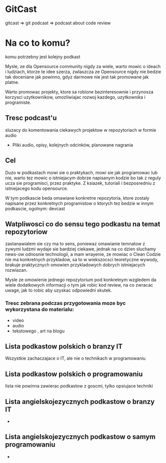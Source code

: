 # GitCast

gitcast => git podcast => podcast about code review


# Na co to komu?
komu potrzebny jest kolejny podkast

Mysle, ze dla Opensource community nigdy za wiele,
warto mowic o ideach i ludziach, ktorze te idee szerza,
zwlaszcza ze Opensource nigdy nie bedzie tak doceniane jak powinno, gdyz darmowe nie jest tak promowane jak platne.

Warto promowac projekty, ktore sa robione bezinteresownie i przynosza korzysci uzytkownikow, umozliwiajac rozwoj kazdego,
uzytkownika i programiste.


## Tresc podcast'u
sluzacy do komentowania ciekawych projektow w repozytoriach w formie audio

+ Pliki audio, opisy, kolejnych odcinków, planowane nagrania

## Cel
Duzo w podkastach mowi sie o praktykach, mowi sie jak programowac lub nie, warto tez mowic o istniejacym dobrze napisanym kodzie
bo tak z reguly ucza sie programisci, przez praktyke.
Z ksiazek, tutoriali i bezposredniu z istniejacego kodu opensource.

  W tym podkascie beda omawiane konkretne repozytoria, ktore zostaly napisane przez konkretnych programistow o ktorych tez bedzie w innym podkascie, ogolnym: devcast

## Watpliwosci co do sensu tego podkastu na temat repozytoriow
zastanawialem sie czy ma to sens, poniewaz omawianie temnatow z zywymi ludzmi wydaje sie bardziej ciekawe,
jednak na co dzien sluchamy news-ow odnosnie technologii, a mam wrayenie, ze mowiac o Clean Codzie nie ma konkretnych przykladow, 
sa to w wiekszocsci teoretyczne wywody, brakuje praktycznych omowien przykladowych dobrych istniejacych rozwiazan.

Mysle ze omowienie jednego repozytorium pod konkretnym wzgledem da wiele dodatkowych informacji o tym jak robic kod review, 
na co zwracac uwage, jak to robic aby uzyskac odpowiedni skutek.

### Tresc zebrana podczas przygotowania moze byc wykorzystana do materialu:
+ video
+ audio
+ tekstowego , art na blogu


## Lista podkastow polskich o branzy IT
Wszystkie zachaczajace o IT, ale nie o technikach w programowaniu

## Lista podkastow polskich o programowaniu 
lista nie powinna zawierac podkastow z goscmi, tylko opsiujace techniki


## Lista angielskojezycznych podkastow o branzy IT
-

## Lista angielskojezycznych podkastow o samym programowaniu
-

